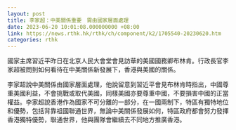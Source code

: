 ```yaml
---
layout: post
title: 李家超：中美關係重要　需由國家層面處理
date: 2023-06-20 10:01:08.000000000 +08:00
link: https://news.rthk.hk/rthk/ch/component/k2/1705540-20230620.htm
categories: rthk
---
```


國家主席習近平昨日在北京人民大會堂會見訪華的美國國務卿布林肯。行政長官李家超被問到如何看待在中美關係新發展下，香港與美國的關係。

李家超說中美關係由國家層面處理，他說留意到習近平會見布林肯時指出，中國尊重美國利益，不會挑戰或取代美國，同樣美國亦要尊重中國，不要損害中國的正當權益。李家超說香港作為國家不可分離的一部分，在一國兩制下，特區有獨特地位和優勢，包括背靠祖國聯通世界，無論中美關係發展如何，特區政府都會努力發揮香港獨特優勢，聯通世界，他與團隊會繼續去不同地方推廣香港。
